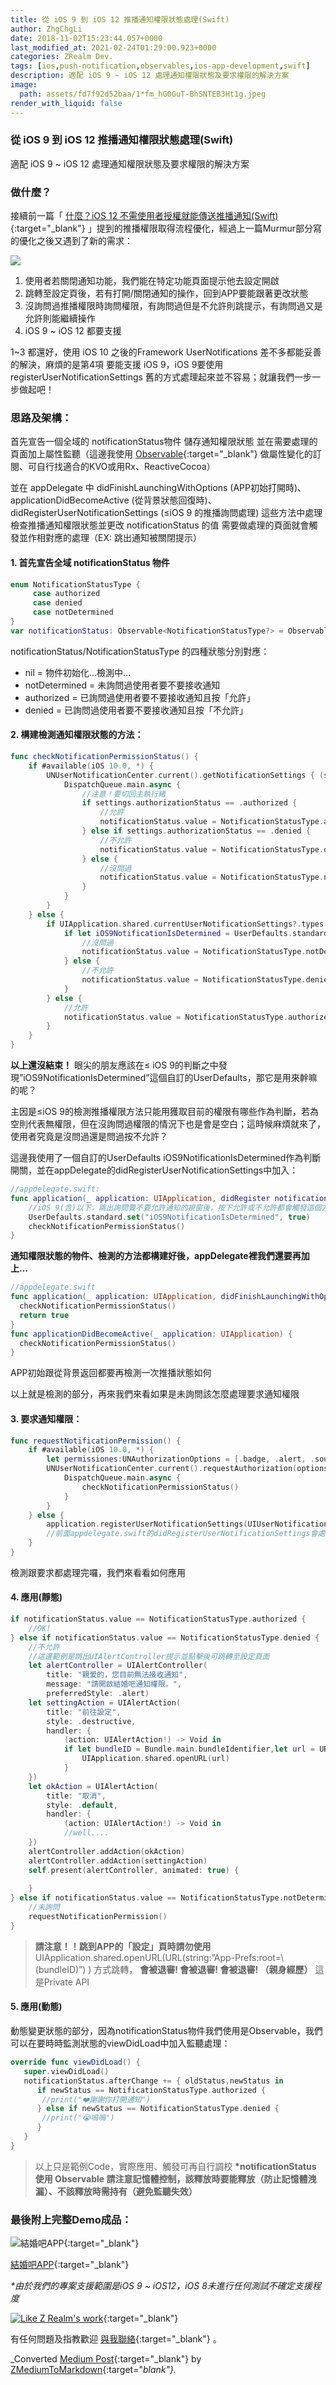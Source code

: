 ```yaml
---
title: 從 iOS 9 到 iOS 12 推播通知權限狀態處理(Swift)
author: ZhgChgLi
date: 2018-11-02T15:23:44.057+0000
last_modified_at: 2021-02-24T01:29:00.923+0000
categories: ZRealm Dev.
tags: [ios,push-notification,observables,ios-app-development,swift]
description: 適配 iOS 9 ~ iOS 12 處理通知權限狀態及要求權限的解決方案
image:
  path: assets/fd7f92d52baa/1*fm_hG0GuT-BhSNTEB3Ht1g.jpeg
render_with_liquid: false
---
```


### 從 iOS 9 到 iOS 12 推播通知權限狀態處理\(Swift\)

適配 iOS 9 ~ iOS 12 處理通知權限狀態及要求權限的解決方案
### 做什麼？

接續前一篇「 [什麼？iOS 12 不需使用者授權就能傳送推播通知\(Swift\)](https://medium.com/@zhgchgli/%E4%BB%80%E9%BA%BC-ios-12-%E4%B8%8D%E9%9C%80%E4%BD%BF%E7%94%A8%E8%80%85%E6%8E%88%E6%AC%8A%E5%B0%B1%E8%83%BD%E6%94%B6%E5%88%B0%E6%8E%A8%E6%92%AD%E9%80%9A%E7%9F%A5-swift-ade9e745a4bf?fbclid=IwAR1AKi3io4Jt-rFFgrLWEFsmA0lKYVFUD7Dw9n9LpMa2zAzJCHeGGGgn9Vs){:target="_blank"} 」提到的推播權限取得流程優化，經過上一篇Murmur部分寫的優化之後又遇到了新的需求：


![](/assets/fd7f92d52baa/1*fm_hG0GuT-BhSNTEB3Ht1g.jpeg)

1. 使用者若關閉通知功能，我們能在特定功能頁面提示他去設定開啟
2. 跳轉至設定頁後，若有打開/關閉通知的操作，回到APP要能跟著更改狀態
3. 沒詢問過推播權限時詢問權限，有詢問過但是不允許則跳提示，有詢問過又是允許則能繼續操作
4. iOS 9 ~ iOS 12 都要支援


1~3 都還好，使用 iOS 10 之後的Framework UserNotifications 差不多都能妥善的解決，麻煩的是第4項 要能支援 iOS 9，iOS 9要使用 registerUserNotificationSettings 舊的方式處理起來並不容易；就讓我們一步一步做起吧！
### 思路及架構：

首先宣告一個全域的 notificationStatus物件 儲存通知權限狀態 並在需要處理的頁面加上屬性監聽（這邊我使用 [Observable](https://github.com/slazyk/Observable-Swift){:target="_blank"} 做屬性變化的訂閱、可自行找適合的KVO或用Rx、ReactiveCocoa）

並在 appDelegate 中 didFinishLaunchingWithOptions \(APP初始打開時\)、applicationDidBecomeActive \(從背景狀態回復時\)、didRegisterUserNotificationSettings \(≤iOS 9 的推播詢問處理\) 
這些方法中處理檢查推播通知權限狀態並更改 notificationStatus 的值
需要做處理的頁面就會觸發並作相對應的處理（EX: 跳出通知被關閉提示）
#### 1\. 首先宣告全域 notificationStatus 物件
```swift
enum NotificationStatusType {
     case authorized
     case denied
     case notDetermined
}
var notificationStatus: Observable<NotificationStatusType?> = Observable(nil)
```

notificationStatus/NotificationStatusType 的四種狀態分別對應：
- nil = 物件初始化…檢測中…
- notDetermined = 未詢問過使用者要不要接收通知
- authorized = 已詢問過使用者要不要接收通知且按「允許」
- denied = 已詢問過使用者要不要接收通知且按「不允許」

#### 2\. 構建檢測通知權限狀態的方法：
```swift
func checkNotificationPermissionStatus() {
    if #available(iOS 10.0, *) {
        UNUserNotificationCenter.current().getNotificationSettings { (settings) in
            DispatchQueue.main.async {
                //注意！要切回主執行緒
                if settings.authorizationStatus == .authorized {
                    //允許
                    notificationStatus.value = NotificationStatusType.authorized
                } else if settings.authorizationStatus == .denied {
                    //不允許
                    notificationStatus.value = NotificationStatusType.denied
                } else {
                    //沒問過
                    notificationStatus.value = NotificationStatusType.notDetermined
                }
            }
        }
    } else {
        if UIApplication.shared.currentUserNotificationSettings?.types == []  {
            if let iOS9NotificationIsDetermined = UserDefaults.standard.object(forKey: "iOS9NotificationIsDetermined") as? Bool,iOS9NotificationIsDetermined == true {
                //沒問過
                notificationStatus.value = NotificationStatusType.notDetermined
            } else {
                //不允許
                notificationStatus.value = NotificationStatusType.denied
            }
        } else {
            //允許
            notificationStatus.value = NotificationStatusType.authorized
        }
    }
}
```

**以上還沒結束！** 
眼尖的朋友應該在≤ iOS 9的判斷之中發現”iOS9NotificationIsDetermined”這個自訂的UserDefaults，那它是用來幹嘛的呢？

主因是≤iOS 9的檢測推播權限方法只能用獲取目前的權限有哪些作為判斷，若為空則代表無權限，但在沒詢問過權限的情況下也是會是空白；這時候麻煩就來了，使用者究竟是沒問過還是問過按不允許？

這邊我使用了一個自訂的UserDefaults iOS9NotificationIsDetermined作為判斷開關，並在appDelegate的didRegisterUserNotificationSettings中加入：
```swift
//appdelegate.swift:
func application(_ application: UIApplication, didRegister notificationSettings: UIUserNotificationSettings) {
    //iOS 9(含)以下，跳出詢問要不要允許通知的視窗後，按下允許或不允許都會觸發這個方法
    UserDefaults.standard.set("iOS9NotificationIsDetermined", true)
    checkNotificationPermissionStatus()
}
```

**通知權限狀態的物件、檢測的方法都構建好後，appDelegate裡我們還要再加上…**
```swift
//appdelegate.swift
func application(_ application: UIApplication, didFinishLaunchingWithOptions launchOptions: [UIApplicationLaunchOptionsKey: Any]?) -> Bool {  
  checkNotificationPermissionStatus()
  return true
}
func applicationDidBecomeActive(_ application: UIApplication) {
  checkNotificationPermissionStatus()
}
```

APP初始跟從背景返回都要再檢測一次推播狀態如何

以上就是檢測的部分，再來我們來看如果是未詢問該怎麼處理要求通知權限
#### 3\. 要求通知權限：
```swift
func requestNotificationPermission() {
    if #available(iOS 10.0, *) {
        let permissiones:UNAuthorizationOptions = [.badge, .alert, .sound]
        UNUserNotificationCenter.current().requestAuthorization(options: permissiones) { (granted, error) in
            DispatchQueue.main.async {
                checkNotificationPermissionStatus()
            }
        }
    } else {
        application.registerUserNotificationSettings(UIUserNotificationSettings(types: [.alert, .badge, .sound], categories: nil))
        //前面appdelegate.swift的didRegisterUserNotificationSettings會處理後續callback
    }
}
```

檢測跟要求都處理完囉，我們來看看如何應用
#### 4\. 應用\(靜態\)
```swift
if notificationStatus.value == NotificationStatusType.authorized {
    //OK!
} else if notificationStatus.value == NotificationStatusType.denied {
    //不允許
    //這邊範例是跳出UIAlertController提示並點擊後可跳轉至設定頁面
    let alertController = UIAlertController(
        title: "親愛的，您目前無法接收通知",
        message: "請開啟結婚吧通知權限。",
        preferredStyle: .alert)
    let settingAction = UIAlertAction(
        title: "前往設定",
        style: .destructive,
        handler: {
            (action: UIAlertAction!) -> Void in
            if let bundleID = Bundle.main.bundleIdentifier,let url = URL(string:UIApplicationOpenSettingsURLString + bundleID) {
                UIApplication.shared.openURL(url)
            }
    })
    let okAction = UIAlertAction(
        title: "取消",
        style: .default,
        handler: {
            (action: UIAlertAction!) -> Void in
            //well....
    })
    alertController.addAction(okAction)
    alertController.addAction(settingAction)
    self.present(alertController, animated: true) {
        
    }
} else if notificationStatus.value == NotificationStatusType.notDetermined {
    //未詢問
    requestNotificationPermission()
}
```
> **請注意！！跳到APP的「設定」頁時請勿使用** 
UIApplication\.shared\.openURL\(URL\(string:”App\-Prefs:root=\\ \(bundleID\)”\) \)
方式跳轉， **會被退審\! 會被退審\! 會被退審\! （親身經歷）** 
這是Private API 


#### 5\. 應用\(動態\)

動態變更狀態的部分，因為notificationStatus物件我們使用是Observable，我們可以在要時時監測狀態的viewDidLoad中加入監聽處理：
```swift
override func viewDidLoad() {
   super.viewDidLoad()
   notificationStatus.afterChange += { oldStatus,newStatus in
      if newStatus == NotificationStatusType.authorized {
       //print("❤️謝謝你打開通知") 
      } else if newStatus == NotificationStatusType.denied {
       //print("😭嗚嗚")
      }
   }
}
```
> 以上只是範例Code，實際應用、觸發可再自行調校
**\*notificationStatus 使用 Observable 請注意記憶體控制，該釋放時要能釋放（防止記憶體洩漏）、不該釋放時需持有（避免監聽失效）** 


### 最後附上完整Demo成品：


![[結婚吧APP](https://itunes.apple.com/tw/app/%E7%B5%90%E5%A9%9A%E5%90%A7-%E4%B8%8D%E6%89%BE%E6%9C%80%E8%B2%B4-%E5%8F%AA%E6%89%BE%E6%9C%80%E5%B0%8D/id1356057329?ls=1&mt=8){:target="_blank"}](/assets/fd7f92d52baa/1*_iVzlJLNQ7f0hO7IWxg1Zg.gif)

[結婚吧APP](https://itunes.apple.com/tw/app/%E7%B5%90%E5%A9%9A%E5%90%A7-%E4%B8%8D%E6%89%BE%E6%9C%80%E8%B2%B4-%E5%8F%AA%E6%89%BE%E6%9C%80%E5%B0%8D/id1356057329?ls=1&mt=8){:target="_blank"}

_\*由於我們的專案支援範圍是iOS 9 ~ iOS12，iOS 8未進行任何測試不確定支援程度_


[![Like Z Realm's work](https://button.like.co/images/og/likebutton.png "Like Z Realm's work")](https://button.like.co/zhgchgli){:target="_blank"}


有任何問題及指教歡迎 [與我聯絡](https://www.zhgchg.li/contact){:target="_blank"} 。



_Converted [Medium Post](https://medium.com/zrealm-ios-dev/%E5%BE%9E-ios-9-%E5%88%B0-ios-12-%E6%8E%A8%E6%92%AD%E9%80%9A%E7%9F%A5%E6%AC%8A%E9%99%90%E7%8B%80%E6%85%8B%E8%99%95%E7%90%86-swift-fd7f92d52baa){:target="_blank"} by [ZMediumToMarkdown](https://github.com/ZhgChgLi/ZMediumToMarkdown){:target="_blank"}._
